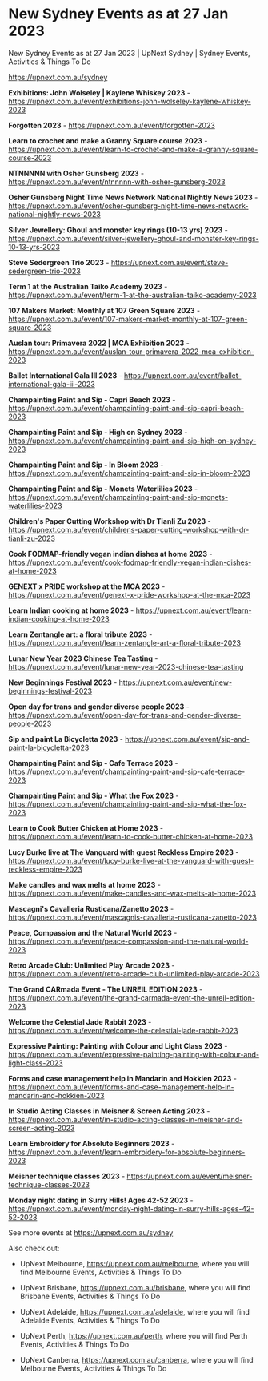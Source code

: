 # New Sydney Events as at 27 Jan 2023
New Sydney Events as at 27 Jan 2023 | UpNext Sydney | Sydney Events, Activities &amp; Things To Do

https://upnext.com.au/sydney


**Exhibitions: John Wolseley | Kaylene Whiskey 2023** - https://upnext.com.au/event/exhibitions-john-wolseley-kaylene-whiskey-2023

**Forgotten 2023** - https://upnext.com.au/event/forgotten-2023

**Learn to crochet and make a Granny Square course 2023** - https://upnext.com.au/event/learn-to-crochet-and-make-a-granny-square-course-2023

**NTNNNNN with Osher Gunsberg 2023** - https://upnext.com.au/event/ntnnnnn-with-osher-gunsberg-2023

**Osher Gunsberg Night Time News Network National Nightly News 2023** - https://upnext.com.au/event/osher-gunsberg-night-time-news-network-national-nightly-news-2023

**Silver Jewellery: Ghoul and monster key rings (10-13 yrs) 2023** - https://upnext.com.au/event/silver-jewellery-ghoul-and-monster-key-rings-10-13-yrs-2023

**Steve Sedergreen Trio 2023** - https://upnext.com.au/event/steve-sedergreen-trio-2023

**Term 1 at the Australian Taiko Academy 2023** - https://upnext.com.au/event/term-1-at-the-australian-taiko-academy-2023

**107 Makers Market: Monthly at 107 Green Square 2023** - https://upnext.com.au/event/107-makers-market-monthly-at-107-green-square-2023

**Auslan tour: Primavera 2022 | MCA Exhibition 2023** - https://upnext.com.au/event/auslan-tour-primavera-2022-mca-exhibition-2023

**Ballet International Gala III​ 2023** - https://upnext.com.au/event/ballet-international-gala-iii-2023

**Champainting Paint and Sip - Capri Beach 2023** - https://upnext.com.au/event/champainting-paint-and-sip-capri-beach-2023

**Champainting Paint and Sip - High on Sydney 2023** - https://upnext.com.au/event/champainting-paint-and-sip-high-on-sydney-2023

**Champainting Paint and Sip - In Bloom 2023** - https://upnext.com.au/event/champainting-paint-and-sip-in-bloom-2023

**Champainting Paint and Sip - Monets Waterlilies 2023** - https://upnext.com.au/event/champainting-paint-and-sip-monets-waterlilies-2023

**Children's Paper Cutting Workshop with Dr Tianli Zu 2023** - https://upnext.com.au/event/childrens-paper-cutting-workshop-with-dr-tianli-zu-2023

**Cook FODMAP-friendly vegan indian dishes at home 2023** - https://upnext.com.au/event/cook-fodmap-friendly-vegan-indian-dishes-at-home-2023

**GENEXT x PRIDE workshop at the MCA 2023** - https://upnext.com.au/event/genext-x-pride-workshop-at-the-mca-2023

**Learn Indian cooking at home 2023** - https://upnext.com.au/event/learn-indian-cooking-at-home-2023

**Learn Zentangle art: a floral tribute 2023** - https://upnext.com.au/event/learn-zentangle-art-a-floral-tribute-2023

**Lunar New Year 2023 Chinese Tea Tasting** - https://upnext.com.au/event/lunar-new-year-2023-chinese-tea-tasting

**New Beginnings Festival 2023** - https://upnext.com.au/event/new-beginnings-festival-2023

**Open day for trans and gender diverse people 2023** - https://upnext.com.au/event/open-day-for-trans-and-gender-diverse-people-2023

**Sip and paint La Bicycletta 2023** - https://upnext.com.au/event/sip-and-paint-la-bicycletta-2023

**Champainting Paint and Sip - Cafe Terrace 2023** - https://upnext.com.au/event/champainting-paint-and-sip-cafe-terrace-2023

**Champainting Paint and Sip - What the Fox 2023** - https://upnext.com.au/event/champainting-paint-and-sip-what-the-fox-2023

**Learn to Cook Butter Chicken at Home 2023** - https://upnext.com.au/event/learn-to-cook-butter-chicken-at-home-2023

**Lucy Burke live at The Vanguard with guest Reckless Empire 2023** - https://upnext.com.au/event/lucy-burke-live-at-the-vanguard-with-guest-reckless-empire-2023

**Make candles and wax melts at home 2023** - https://upnext.com.au/event/make-candles-and-wax-melts-at-home-2023

**Mascagni's Cavalleria Rusticana/Zanetto 2023** - https://upnext.com.au/event/mascagnis-cavalleria-rusticana-zanetto-2023

**Peace, Compassion and the Natural World 2023** - https://upnext.com.au/event/peace-compassion-and-the-natural-world-2023

**Retro Arcade Club: Unlimited Play Arcade 2023** - https://upnext.com.au/event/retro-arcade-club-unlimited-play-arcade-2023

**The Grand CARmada Event - The UNREIL EDITION 2023** - https://upnext.com.au/event/the-grand-carmada-event-the-unreil-edition-2023

**Welcome the Celestial Jade Rabbit 2023** - https://upnext.com.au/event/welcome-the-celestial-jade-rabbit-2023

**Expressive Painting: Painting with Colour and Light Class 2023** - https://upnext.com.au/event/expressive-painting-painting-with-colour-and-light-class-2023

**Forms and case management help in Mandarin and Hokkien 2023** - https://upnext.com.au/event/forms-and-case-management-help-in-mandarin-and-hokkien-2023

**In Studio Acting Classes in Meisner & Screen Acting 2023** - https://upnext.com.au/event/in-studio-acting-classes-in-meisner-and-screen-acting-2023

**Learn Embroidery for Absolute Beginners 2023** - https://upnext.com.au/event/learn-embroidery-for-absolute-beginners-2023

**Meisner technique classes 2023** - https://upnext.com.au/event/meisner-technique-classes-2023

**Monday night dating in Surry Hills! Ages 42-52 2023** - https://upnext.com.au/event/monday-night-dating-in-surry-hills-ages-42-52-2023



See more events at https://upnext.com.au/sydney


Also check out:

* UpNext Melbourne, https://upnext.com.au/melbourne, where you will find Melbourne Events, Activities & Things To Do

* UpNext Brisbane, https://upnext.com.au/brisbane, where you will find Brisbane Events, Activities & Things To Do

* UpNext Adelaide, https://upnext.com.au/adelaide, where you will find Adelaide Events, Activities & Things To Do

* UpNext Perth, https://upnext.com.au/perth, where you will find Perth Events, Activities & Things To Do

* UpNext Canberra, https://upnext.com.au/canberra, where you will find Melbourne Events, Activities & Things To Do